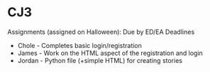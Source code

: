 # CJ3
Assignments (assigned on Halloween): Due by ED/EA Deadlines 
* Chole - Completes basic login/registration 
* James - Work on the HTML aspect of the registration and login 
* Jordan - Python file (+simple HTML) for creating stories 